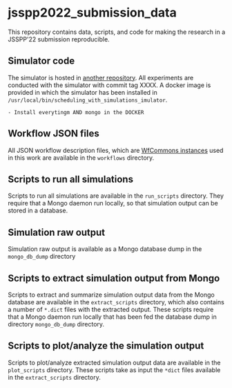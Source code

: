 # jsspp2022_submission_data

This repository contains data, scripts, and code for making the research in a JSSPP'22 submission reproducible.

## Simulator code

The simulator is hosted in [another repository](XXX). All experiments are conducted with the simulator with commit tag XXXX. A docker image is provided in which the simulator has been installed in `/usr/local/bin/scheduling_with_simulations_imulator`.

    - Install everytingm AND mongo in the DOCKER

## Workflow JSON files

All JSON workflow description files, which are [WfCommons instances](https://wfcommons.org/instances) used in this work are available in the `workflows` directory.

## Scripts to run all simulations

Scripts to run all simulations are available in the `run_scripts` directory. They require that a Mongo daemon run locally, so that simulation output can be stored in a database.

## Simulation raw output

Simulation raw output is available as a Mongo database dump in the `mongo_db_dump` directory 

## Scripts to extract simulation output from Mongo

Scripts to extract and summarize simulation output data from the Mongo database are available in the `extract_scripts` directory, which also contains a number of `*.dict` files with the extracted output. These scripts require that a Mongo daemon run locally that has been fed the database dump in directory `mongo_db_dump` directory. 

## Scripts to plot/analyze the simulation output

Scripts to plot/analyze extracted simulation output data are available in the `plot_scripts` directory.  These scripts take as input the `*dict` files available in the `extract_scripts` directory.
